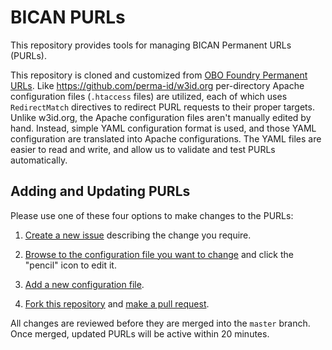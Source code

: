 # BICAN PURLs

This repository provides tools for managing BICAN Permanent URLs (PURLs). 

This repository is cloned and customized from [OBO Foundry Permanent URLs](https://github.com/OBOFoundry/purl.obolibrary.org/). Like <https://github.com/perma-id/w3id.org> per-directory Apache configuration files (`.htaccess` files) are utilized, each of which uses `RedirectMatch` directives to redirect PURL requests to their proper targets. Unlike w3id.org, the Apache configuration files aren't manually edited by hand. Instead, simple YAML configuration format is used, and those YAML configuration are translated into Apache configurations. The YAML files are easier to read and write, and allow us to validate and test PURLs automatically.

## Adding and Updating PURLs

Please use one of these four options to make changes to the PURLs:

1. [Create a new issue](https://github.com/hkir-dev/purl.bican.org/issues/new) describing the change you require.

2. [Browse to the configuration file you want to change](https://github.com/hkir-dev/purl.bican.org/tree/master/config) and click the "pencil" icon to edit it.

3. [Add a new configuration file](https://github.com/hkir-dev/purl.bican.org/new/master/config).

4. [Fork this repository](https://help.github.com/articles/fork-a-repo/) and [make a pull request](https://help.github.com/articles/using-pull-requests/).

All changes are reviewed before they are merged into the `master` branch. Once merged, updated PURLs will be active within 20 minutes.
